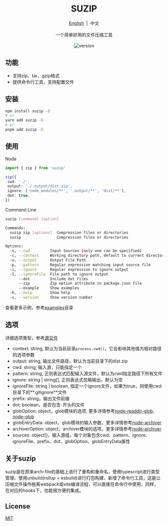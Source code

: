 <!-- markdownlint-disable no-inline-html -->
<h1 align='center'>SUZIP</h1>

<p align="center">
  <a href="./README.md">English</a>&nbsp;&nbsp;|&nbsp;&nbsp;中文
  <br />
  <br />
  <samp>一个简单好用的文件压缩工具</samp>
  <br />
  <br />
  <img src="https://img.shields.io/npm/v/suzip" alt="version">
</p>

## 功能

+ 支持zip、tar、gzip格式
+ 提供命令行工具，支持配置文件

## 安装

```bash
npm install suzip -D
# or
yarn add suzip -D
# or
pnpm add suzip -D
```

## 使用

Node

```ts
import { zip } from 'suzip'

zip({
 cwd: './',
 output: './.output/dist.zip',
 ignore: ['node_modules/**', '.output/**', 'dist/**'],
 dot: true,
})
```

Command Line

```bash
suzip [command] [option]

Commands:
  suzip zip [options]  Compression files or directories
  suzip                Compression files or directories                [default]

Options:
  -s, --cwd         Input Sources (only one can be specified)           [string]
  -c, --context     Working directory path, default to current directory[string]
  -o, --output      Output File Path
  -p, --pattern     Regular expression matching input source file       [string]
  -i, --ignore      Regular expression to ignore output                  [array]
  -I, --ignoreFile  File path to ignore output                          [string]
      --dot         Include dot files                                  [boolean]
      --zip         Zip option attribute in package.json file
      --example     Show examples                                      [boolean]
  -h, --help        Show help                                          [boolean]
  -v, --version     Show version number                                [boolean]
```

查看更多示例，参考[examples](./examples/)目录

## 选项

详细选项类型，参考[源文件](https://github.com/aliuq/suzip/blob/ca4c97e3265a4d3a115460fa8d9ba2f25a66d447/src/types.ts#L96)

+ context: string, 默认为当前目录`process.cwd()`，它会影响其他值为相对路径的选项参数
+ output: string, 输出文件路径，默认为当前目录下的dist.zip
+ cwd: string, 输入源，只能指定一个
+ pattern: string, 正则表达式匹配输入源文件，默认为cwd指定路径下所有文件
+ ignore: string | string[], 正则表达式忽略输出，默认为空
+ ignoreFile: string | boolean, 指定一个ignore文件，如果为true，则使用cwd目录下的**.gitignore**文件
+ prefix: string，输出文件前缀
+ dot: boolean，是否包含`·`开头的文件
+ globOption: object，glob模块的选项, 更多详情参考[node-readdir-glob](https://github.com/yqnn/node-readdir-glob#options)、[node-glob](https://github.com/isaacs/node-glob#options)
+ globEntryData: object，glob模块的输入参数，更多详情参考[node-archiver](https://www.archiverjs.com/docs/archiver#entry-data)
+ archiverOption: object，archiver模块的选项，更多详情参考[node-archiver](https://www.archiverjs.com/docs/archiver#options)
+ sources: object[]，输入源组，每个对象包含cwd、pattern、ignore、ignoreFile、prefix、dot、globOption、globEntryData属性

## 关于suzip

suzip是在原来arch-file的基础上进行了重构和重命名，使用typescript进行类型管理，使用unbuild(rollup + esbuild)进行打包构建，新增了命令行工具，这能让压缩文件操作脱离webpack或vite编译流程，可以直接在命令行中使用，同样，在对应的hooks下，也能很方便的集成。

## License

[MIT](./LICENSE)
